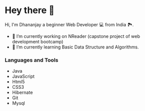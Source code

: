 # Hey there 👋
Hi, I'm Dhananjay a beginner Web Developer 💻 from India 🏞.
<!--
**dhanujadhav1/dhanujadhav1** is a ✨ _special_ ✨ repository because its `README.md` (this file) appears on your GitHub profile.

Here are some ideas to get you started:
-->

- 🔭 I’m currently working on NReader (capstone project of web development bootcamp)
- 🌱 I’m currently learning Basic Data Structure and Algorithms.

### Languages and Tools
- Java
- JavaScript
- Html5
- CSS3
- Hibernate 
- Git
- Mysql
